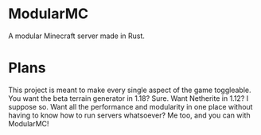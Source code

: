 # ModularMC
A modular Minecraft server made in Rust.

# Plans
This project is meant to make every single aspect of the game toggleable. You want the beta terrain generator in 1.18? Sure. Want Netherite in 1.12? I suppose so. Want all the performance and modularity in one place without having to know how to run servers whatsoever? Me too, and you can with ModularMC!

